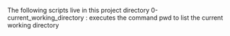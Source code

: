 The following scripts live in this project directory
0-current_working_directory : executes the command pwd to list the current working directory
